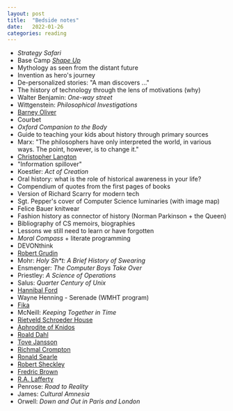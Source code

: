 ```yaml
---
layout: post
title:  "Bedside notes"
date:   2022-01-26
categories: reading
---
```


* _Strategy Safari_
* Base Camp [_Shape Up_](https://basecamp.com/shapeup/webbook)
* Mythology as seen from the distant future
* Invention as hero's journey
* De-personalized stories: "A man discovers ..." 
* The history of technology through the lens of motivations (why)
* Walter Benjamin: _One-way street_
* Wittgenstein: _Philosophical Investigations_
* [Barney Oliver](https://en.wikipedia.org/wiki/Bernard_M._Oliver)
* Courbet
* _Oxford Companion to the Body_
* Guide to teaching your kids about history through primary sources
* Marx: "The philosophers have only interpreted the world, in various ways. The point, however, is to change it."
* [Christopher Langton](https://en.wikipedia.org/wiki/Christopher_Langton)
* "Information spillover"
* Koestler: _Act of Creation_
* Oral history: what is the role of historical awareness in your life?
* Compendium of quotes from the first pages of books
* Version of Richard Scarry for modern tech
* Sgt. Pepper's cover of Computer Science luminaries (with image map)
* Felice Bauer knitwear
* Fashion history as connector of history (Norman Parkinson + the Queen)
* Bibliography of CS memoirs, biographies
* Lessons we still need to learn or have forgotten
* _Moral Compass_ + literate programming
* DEVONthink
* [Robert Grudin](https://en.wikipedia.org/wiki/Robert_Grudin)
* Mohr: _Holy Sh*t: A Brief History of Swearing_
* Ensmenger: _The Computer Boys Take Over_
* Priestley: _A Science of Operations_
* Salus: _Quarter Century of Unix_
* [Hannibal Ford](https://en.wikipedia.org/wiki/Hannibal_Ford)
* Wayne Henning - Serenade (WMHT program)
* [Fika](https://en.wikipedia.org/wiki/Coffee_culture#Sweden)
* McNeill: _Keeping Together in Time_
* [Rietveld Schroeder House](https://en.wikipedia.org/wiki/Rietveld_Schr%C3%B6der_House)
* [Aphrodite of Knidos](https://en.wikipedia.org/wiki/Aphrodite_of_Knidos)
* [Roald Dahl](https://en.wikipedia.org/wiki/Roald_Dahl)
* [Tove Jansson](https://en.wikipedia.org/wiki/Tove_Jansson)
* [Richmal Crompton](https://en.wikipedia.org/wiki/Richmal_Crompton)
* [Ronald Searle](https://en.wikipedia.org/wiki/Ronald_Searle)
* [Robert Sheckley](https://en.wikipedia.org/wiki/Robert_Sheckley)
* [Fredric Brown](https://en.wikipedia.org/wiki/Fredric_Brown)
* [R.A. Lafferty](https://en.wikipedia.org/wiki/R._A._Lafferty)
* Penrose: _Road to Reality_
* James: _Cultural Amnesia_
* Orwell: _Down and Out in Paris and London_
